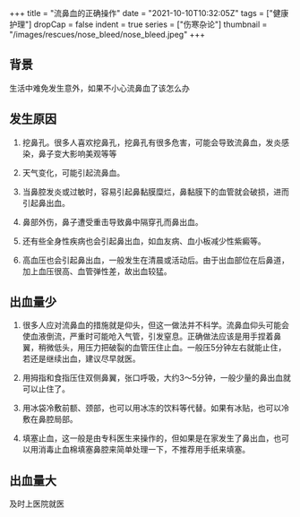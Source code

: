 +++
title = "流鼻血的正确操作"
date = "2021-10-10T10:32:05Z"
tags = ["健康护理"]
dropCap = false
indent = true
series = ["伤寒杂论"]
thumbnail = "/images/rescues/nose_bleed/nose_bleed.jpeg"
+++

## 背景
生活中难免发生意外，如果不小心流鼻血了该怎么办

## 发生原因

1. 挖鼻孔。很多人喜欢挖鼻孔，挖鼻孔有很多危害，可能会导致流鼻血，发炎感染，鼻子变大影响美观等等

2. 天气变化，可能引起流鼻血。

3. 当鼻腔发炎或过敏时，容易引起鼻黏膜糜烂，鼻黏膜下的血管就会破损，进而引起鼻出血。

3. 鼻部外伤，鼻子遭受重击导致鼻中隔穿孔而鼻出血。

4. 还有些全身性疾病也会引起鼻出血，如血友病、血小板减少性紫癜等。

5. 高血压也会引起鼻出血，一般发生在清晨或活动后。由于出血部位在后鼻道，加上血压很高、血管弹性差，故出血较猛。

## 出血量少

1. 很多人应对流鼻血的措施就是仰头，但这一做法并不科学。流鼻血仰头可能会使血液倒流，严重时可能呛入气管，引发窒息。正确做法应该是用手捏着鼻翼，稍微低头，用压力把破裂的血管压住止血。一般压5分钟左右就能止住，若还是继续出血，建议尽早就医。

2. 用拇指和食指压住双侧鼻翼，张口呼吸，大约3～5分钟，一般少量的鼻出血就可以止住了。

3. 用冰袋冷敷前额、颈部，也可以用冰冻的饮料等代替。如果有冰贴，也可以冷敷在鼻腔局部。

4. 填塞止血，这一般是由专科医生来操作的，但如果是在家发生了鼻出血，也可以用消毒止血棉填塞鼻腔来简单处理一下，不推荐用手纸来填塞。

## 出血量大

及时上医院就医